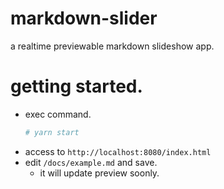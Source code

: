 # markdown-slider

a realtime previewable markdown slideshow app.

# getting started.

* exec command.
    ```sh
    # yarn start
    ```
* access to `http://localhost:8080/index.html`
* edit `/docs/example.md` and save.
    * it will update preview soonly.
